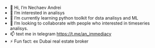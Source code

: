 - 👋 Hi, I’m Nechaev Andrei
- 👀 I’m interested in analisys 
- 🌱 I’m currently learning python toolkit for dsta analisys and ML
- 💞️ I’m looking to collaborate with people who interested in timeseries analisys.
- 📫 text me in telegram https://t.me/an_immediacy
- ⚡ Fun fact: ex Dubai real estate broker

<!---
immediacy/immediacy is a ✨ special ✨ repository because its `README.md` (this file) appears on your GitHub profile.
You can click the Preview link to take a look at your changes.
--->
